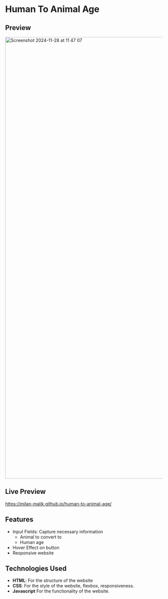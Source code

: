 # Human To Animal Age


 ## Preview
<img width="1412" alt="Screenshot 2024-11-28 at 11 47 07" src="https://github.com/user-attachments/assets/c75b5cbb-4699-4dfa-858c-03ac64c8e068">


## Live Preview
https://milan-malik.github.io/human-to-animal-age/


## Features

- Input Fields: Capture necessary information
  - Animal to convert to
  - Human age
- Hover Effect on button
- Responsive website
  
## Technologies Used

- **HTML**: For the structure of the website
- **CSS**: For the style of the website, flexbox, responsiveness.
- **Javascript** For the functionality of the website.
